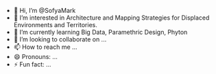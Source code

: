 - 👋 Hi, I’m @SofyaMark
- 👀 I’m interested in Architecture and Mapping Strategies for Displaced Environments and Territories.
- 🌱 I’m currently learning Big Data, Paramethric Design, Phyton
- 💞️ I’m looking to collaborate on ...
- 📫 How to reach me ...
- 😄 Pronouns: ...
- ⚡ Fun fact: ...

<!---
SofyaMark/SofyaMark is a ✨ special ✨ repository because its `README.md` (this file) appears on your GitHub profile.
You can click the Preview link to take a look at your changes.
--->
